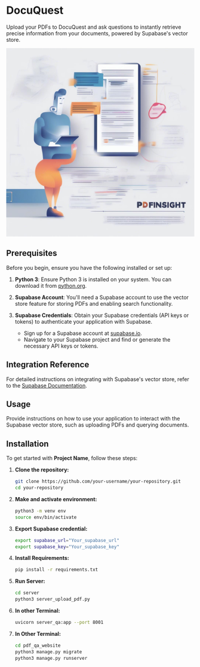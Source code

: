 # DocuQuest
Upload your PDFs to DocuQuest and ask questions to instantly retrieve precise information from your documents, powered by Supabase's vector store.

![Project Cover](https://github.com/dhruvldrp9/DocuQuest/blob/main/pdf_qa_website/PDFInsight.jpeg)

## Prerequisites

Before you begin, ensure you have the following installed or set up:

1. **Python 3**: Ensure Python 3 is installed on your system. You can download it from [python.org](https://www.python.org/downloads/).

2. **Supabase Account**: You'll need a Supabase account to use the vector store feature for storing PDFs and enabling search functionality.

3. **Supabase Credentials**: Obtain your Supabase credentials (API keys or tokens) to authenticate your application with Supabase.

   - Sign up for a Supabase account at [supabase.io](https://supabase.io/).
   - Navigate to your Supabase project and find or generate the necessary API keys or tokens.

## Integration Reference

For detailed instructions on integrating with Supabase's vector store, refer to the [Supabase Documentation](https://python.langchain.com/v0.2/docs/integrations/vectorstores/supabase/).

## Usage

Provide instructions on how to use your application to interact with the Supabase vector store, such as uploading PDFs and querying documents.


## Installation

To get started with **Project Name**, follow these steps:

1. **Clone the repository:**

   ```bash
   git clone https://github.com/your-username/your-repository.git
   cd your-repository
2. **Make and activate environment:**

   ```bash
   python3 -m venv env
   source env/bin/activate
3. **Export Supabase credential:**

   ```bash
   export supabase_url="Your_supabase_url"
   export supabase_key="Your_supabase_key"
4. **Install Requirements:**

   ```bash
   pip install -r requirements.txt
5. **Run Server:**

   ```bash
   cd server
   python3 server_upload_pdf.py
6. **In other Terminal:**

   ```bash
   uvicorn server_qa:app --port 8001
7. **In Other Terminal:**
   ```bash
   cd pdf_qa_website
   python3 manage.py migrate
   python3 manage.py runserver
